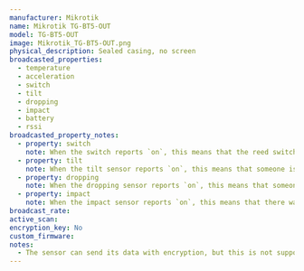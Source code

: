 ```yaml
---
manufacturer: Mikrotik
name: Mikrotik TG-BT5-OUT
model: TG-BT5-OUT
image: Mikrotik_TG-BT5-OUT.png
physical_description: Sealed casing, no screen
broadcasted_properties:
  - temperature
  - acceleration
  - switch
  - tilt
  - dropping
  - impact
  - battery
  - rssi
broadcasted_property_notes:
  - property: switch
    note: When the switch reports `on`, this means that the reed switch was closed at the moment of advertising.
  - property: tilt
    note: When the tilt sensor reports `on`, this means that someone is tilting the device.
  - property: dropping
    note: When the dropping sensor reports `on`, this means that someone is dropping the device.
  - property: impact
    note: When the impact sensor reports `on`, this means that there was an impact at the moment of advertising. The attributes show in which direction the impact occurred.
broadcast_rate:
active_scan:
encryption_key: No
custom_firmware:
notes:
  - The sensor can send its data with encryption, but this is not supported yet. If you want support for encrypted messages, we need information about how the data is encrypted and the encryption key.
---
```

